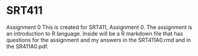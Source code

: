 # SRT411
Assignment 0
This is created for SRT411, Assignment 0. The assignment is an introduction to R language.
Inside will be a R markdown file that has questions for the assignment and my answers in the SRT411A0.rmd and in the SR411A0.pdf.
